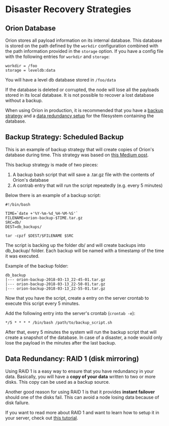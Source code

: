 # Disaster Recovery Strategies

## Orion Database

Orion stores all payload information on its internal database. This database is stored on the path defined by the 
`workdir` configuration combined with the path information provided in the `storage` option. If you have a config file 
with the following entries for `workdir` and `storage`:
```
workdir = /foo
storage = leveldb:data
```

You will have a level db database stored in `/foo/data`

If the database is deleted or corrupted, the node will lose all the payloads stored in its local database. It is not 
possible to recover a lost database without a backup.

When using Orion in production, it is recommended that you have a [backup strategy](#backup-strategy:-scheduled-backup) 
and a [data redundancy setup](#data-redundancy:-raid-1-(disk-mirroring)) for the filesystem containing the database.

## Backup Strategy: Scheduled Backup

This is an example of backup strategy that will create copies of Orion's database during time. This strategy was based 
on [this Medium post](https://medium.com/@fotios.floros/linux-backup-script-1722cc9c2bf6).

This backup strategy is made of two pieces:

1. A backup bash script that will save a .tar.gz file with the contents of Orion's database
2. A contrab entry that will run the script repeatedly (e.g. every 5 minutes)

Below there is an example of a backup script:

```
#!/bin/bash

TIME=`date +'%Y-%m-%d_%H-%M-%S'`
FILENAME=orion-backup-$TIME.tar.gz
SRC=db/
DEST=db_backups/

tar -cpzf $DEST/$FILENAME $SRC
```

The script is backing up the folder db/ and will create backups into db_backup/ folder. Each backup will be named with 
a timestamp of the time it was executed.

Example of the backup folder:

```
db_backup
|--- orion-backup-2018-03-13_22-45-01.tar.gz
|--- orion-backup-2018-03-13_22-50-01.tar.gz
|--- orion-backup-2018-03-13_22-55-01.tar.gz
```

Now that you have the script, create a entry on the server crontab to execute this script every 5 minutes.

Add the following entry into the server's crontab (`crontab -e`):

```
*/5 * * * * /bin/bash /path/to/backup_script.sh
```

After that, every 5 minutes the system will run the backup script that will create a snapshot of the database. In case 
of a disaster, a node would only lose the payload in the minutes after the last backup.

## Data Redundancy: RAID 1 (disk mirroring)

Using RAID 1 is a easy way to ensure that you have redundancy in your data. Basically, you will have a **copy of your 
data** written to two or more disks. This copy can be used as a backup source.

Another good reason for using RAID 1 is that it provides **instant failover** should one of the disks fail. This can 
avoid a node losing data because of disk failure.

If you want to read more about RAID 1 and want to learn how to setup it in your server, check out 
[this tutorial](https://www.tecmint.com/create-raid1-in-linux/).